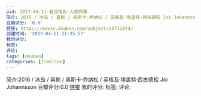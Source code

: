 ```yaml
---
pid: 2017-04-11-看过电影-人前冏事
简介: 2016 / 冰岛 / 喜剧 / 奥斯卡·乔纳松 / 英格瓦·埃盖特·西古德松 Joi Johannsson
豆瓣评分: '0.0'
链接: https://movie.douban.com/subject/26711874/
创建时间: '2017-04-11 21:35:57'
我的评分:
标签:
评论:
tags: [douban]
categories: [timeline]
---
```

简介:2016 / 冰岛 / 喜剧 / 奥斯卡·乔纳松 / 英格瓦·埃盖特·西古德松 Joi Johannsson
豆瓣评分:0.0
[链接](https://movie.douban.com/subject/26711874/)
我的评分:
标签:
评论:
